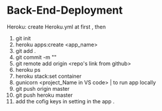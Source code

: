 # Back-End-Deployment

Heroku:
create Heroku.yml at first , then 
1. git init
2. heroku apps:create <app_name>
3. git add .
4. git commit -m ""
5. git remote add origin <repo's link from github>
6. heroku ps
7. heroku stack:set container
8. gunicorn <project_Name in VS code> | to run app locally 
9. git push origin master
10. git push heroku master
11. add the cofig keys in setting in the app .
